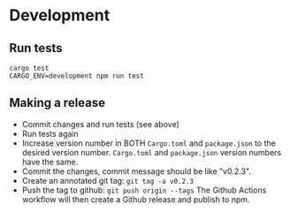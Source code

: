 # Development

## Run tests

```
cargo test
CARGO_ENV=development npm run test
```

## Making a release

* Commit changes and run tests (see above)
* Run tests again
* Increase version number in BOTH `Cargo.toml` and `package.json` to the desired version number. `Cargo.toml` and `package.json` version numbers have the same.
* Commit the changes, commit message should be like "v0.2.3".
* Create an annotated git tag:
  `git tag -a v0.2.3`
* Push the tag to github: `git push origin --tags`
  The Github Actions workflow will then create a Github release and publish to npm.
